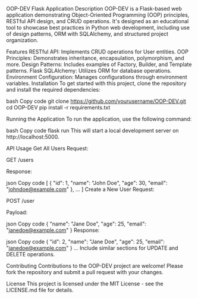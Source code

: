 OOP-DEV Flask Application
Description
OOP-DEV is a Flask-based web application demonstrating Object-Oriented Programming (OOP) principles, RESTful API design, and CRUD operations. It's designed as an educational tool to showcase best practices in Python web development, including use of design patterns, ORM with SQLAlchemy, and structured project organization.

Features
RESTful API: Implements CRUD operations for User entities.
OOP Principles: Demonstrates inheritance, encapsulation, polymorphism, and more.
Design Patterns: Includes examples of Factory, Builder, and Template patterns.
Flask SQLAlchemy: Utilizes ORM for database operations.
Environment Configuration: Manages configurations through environment variables.
Installation
To get started with this project, clone the repository and install the required dependencies:

bash
Copy code
git clone https://github.com/yourusername/OOP-DEV.git
cd OOP-DEV
pip install -r requirements.txt

Running the Application
To run the application, use the following command:

bash
Copy code
flask run
This will start a local development server on http://localhost:5000.

API Usage
Get All Users
Request:

GET /users

Response:

json
Copy code
[
    {
        "id": 1,
        "name": "John Doe",
        "age": 30,
        "email": "johndoe@example.com"
    },
    ...
]
Create a New User
Request:

POST /user

Payload:

json
Copy code
{
    "name": "Jane Doe",
    "age": 25,
    "email": "janedoe@example.com"
}
Response:

json
Copy code
{
    "id": 2,
    "name": "Jane Doe",
    "age": 25,
    "email": "janedoe@example.com"
}
... Include similar sections for UPDATE and DELETE operations.

Contributing
Contributions to the OOP-DEV project are welcome! Please fork the repository and submit a pull request with your changes.

License
This project is licensed under the MIT License - see the LICENSE.md file for details.

